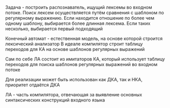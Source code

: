 Задача - построить распознаватель, ищущий лексемы во входном потоке. Поиск лексем осуществляется путём сравнения с шаблоном по регулярному выражению. Если находится отношение по более чем одному шаблону, выбирается более длинная лексема. Если таких несколько, выбирается первый подходящий

Конечный автомат - естественная модель, на основе которой строится лексический анализатор
В идеале компилятор строит таблицу переходов для КА на основе шаблонов регулярных выражений

Сам по себе ЛА состоит из имитаторов КА, который использует таблицу переходов для поиска шаблонов регулярных выражений во входном потоке

Для реализации может быть использован как ДКА, так и НКА, приоритет отдаётся ДКА

ЛА - часть компилятора, отвечающая за выявление основных синтаксических конструкций входного языка